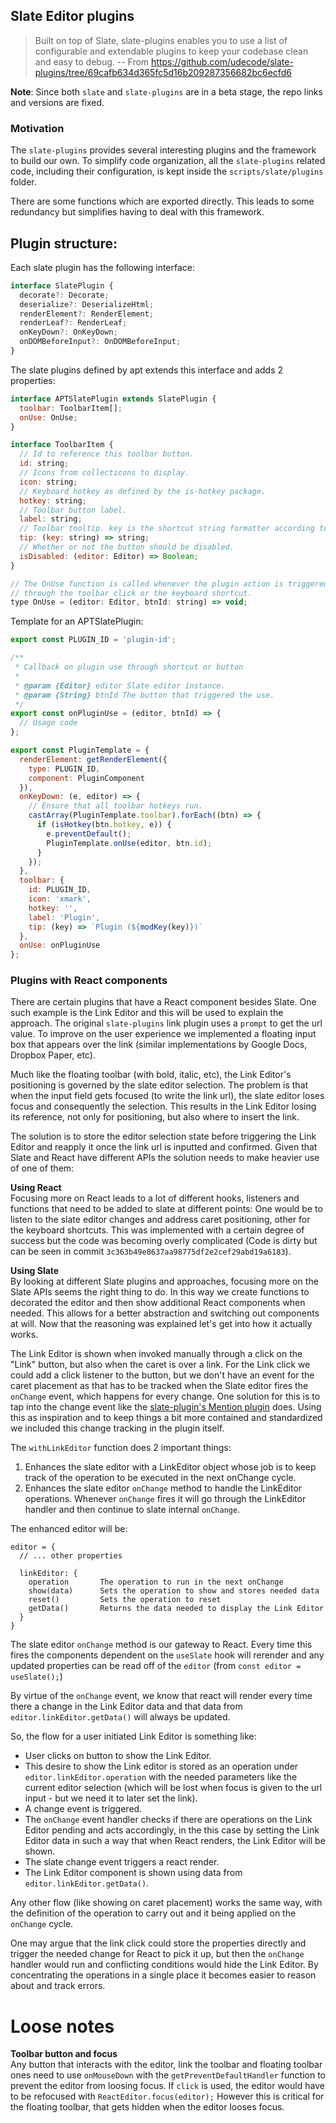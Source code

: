 ## Slate Editor plugins

> Built on top of Slate, slate-plugins enables you to use a list of configurable and extendable plugins to keep your codebase clean and easy to debug.
> -- From https://github.com/udecode/slate-plugins/tree/69cafb634d365fc5d16b209287356682bc6ecfd6

**Note**: Since both `slate` and `slate-plugins` are in a beta stage, the repo links and versions are fixed.

### Motivation

The `slate-plugins` provides several interesting plugins and the framework to build our own.
To simplify code organization, all the `slate-plugins` related code, including their configuration, is kept inside the `scripts/slate/plugins` folder.

There are some functions which are exported directly. This leads to some redundancy but simplifies having to deal with this framework.

## Plugin structure:
Each slate plugin has the following interface:
```js
interface SlatePlugin {
  decorate?: Decorate;
  deserialize?: DeserializeHtml;
  renderElement?: RenderElement;
  renderLeaf?: RenderLeaf;
  onKeyDown?: OnKeyDown;
  onDOMBeforeInput?: OnDOMBeforeInput;
}
```

The slate plugins defined by apt extends this interface and adds 2 properties:
```js
interface APTSlatePlugin extends SlatePlugin {
  toolbar: ToolbarItem[];
  onUse: OnUse;
}

interface ToolbarItem {
  // Id to reference this toolbar button.
  id: string;
  // Icons from collecticons to display.
  icon: string;
  // Keyboard hotkey as defined by the is-hotkey package.
  hotkey: string;
  // Toolbar button label.
  label: string;
  // Toolbar tooltip. key is the shortcut string formatter according to OS.
  tip: (key: string) => string;
  // Whether or not the button should be disabled.
  isDisabled: (editor: Editor) => Boolean;
}

// The OnUse function is called whenever the plugin action is triggered either
// through the toolbar click or the keyboard shortcut.
type OnUse = (editor: Editor, btnId: string) => void;
```

Template for an APTSlatePlugin:
```js
export const PLUGIN_ID = 'plugin-id';

/**
 * Callback on plugin use through shortcut or button
 *
 * @param {Editor} editor Slate editor instance.
 * @param {String} btnId The button that triggered the use.
 */
export const onPluginUse = (editor, btnId) => {
  // Usage code
};

export const PluginTemplate = {
  renderElement: getRenderElement({
    type: PLUGIN_ID,
    component: PluginComponent
  }),
  onKeyDown: (e, editor) => {
    // Ensure that all toolbar hotkeys run.
    castArray(PluginTemplate.toolbar).forEach((btn) => {
      if (isHotkey(btn.hotkey, e)) {
        e.preventDefault();
        PluginTemplate.onUse(editor, btn.id);
      }
    });
  },
  toolbar: {
    id: PLUGIN_ID,
    icon: 'xmark',
    hotkey: '',
    label: 'Plugin',
    tip: (key) => `Plugin (${modKey(key)})`
  },
  onUse: onPluginUse
};
```

### Plugins with React components
There are certain plugins that have a React component besides Slate. One such example is the Link Editor and this will be used to explain the approach.
The original `slate-plugins` link plugin uses a `prompt` to get the url value. To improve on the user experience we implemented a floating input box that appears over the link (similar implementations by Google Docs, Dropbox Paper, etc).

Much like the floating toolbar (with bold, italic, etc), the Link Editor's positioning is governed by the slate editor selection. The problem is that when the input field gets focused (to write the link url), the slate editor loses focus and consequently the selection. This results in the Link Editor losing its reference, not only for positioning, but also where to insert the link.

The solution is to store the editor selection state before triggering the Link Editor and reapply it once the link url is inputted and confirmed. Given that Slate and React have different APIs the solution needs to make heavier use of one of them:

**Using React**  
Focusing more on React leads to a lot of different hooks, listeners and functions that need to be added to slate at different points: One would be to listen to the slate editor changes and address caret positioning, other for the keyboard shortcuts. This was implemented with a certain degree of success but the code was becoming overly complicated (Code is dirty but can be seen in commit `3c363b49e8637aa98775df2e2cef29abd19a6183`).

**Using Slate**  
By looking at different Slate plugins and approaches, focusing more on the Slate APIs seems the right thing to do. In this way we create functions to decorated the editor and then show additional React components when needed. This allows for a better abstraction and switching out components at will.
Now that the reasoning was explained let's get into how it actually works.

The Link Editor is shown when invoked manually through a click on the "Link" button, but also when the caret is over a link. For the Link click we could add a click listener to the button, but we don't have an event for the caret placement as that has to be tracked when the Slate editor fires the `onChange` event, which happens for every change. One solution for this is to tap into the change event like the [slate-plugin's Mention plugin](https://github.com/udecode/slate-plugins/blob/7ec852ab6fc889b282c3460d3ed459e61bfb634d/stories/elements/mention.stories.tsx#L72-L75) does. Using this as inspiration and to keep things a bit more contained and standardized we included this change tracking in the plugin itself.

The `withLinkEditor` function does 2 important things:
1) Enhances the slate editor with a LinkEditor object whose job is to keep track of the operation to be executed in the next onChange cycle.
2) Enhances the slate editor `onChange` method to handle the LinkEditor operations. Whenever `onChange` fires it will go through the LinkEditor handler and then continue to slate internal `onChange`.

The enhanced editor will be:
```
editor = {
  // ... other properties

  linkEditor: {
    operation       The operation to run in the next onChange
    show(data)      Sets the operation to show and stores needed data
    reset()         Sets the operation to reset
    getData()       Returns the data needed to display the Link Editor
  }
}
```

The slate editor `onChange` method is our gateway to React. Every time this fires the components dependent on the `useSlate` hook will rerender and any updated properties can be read off of the `editor` (from  `const editor = useSlate();`)

By virtue of the `onChange` event, we know that react will render every time there a change in the Link Editor data and that data from `editor.linkEditor.getData()` will always be updated.

So, the flow for a user initiated Link Editor is something like:
- User clicks on button to show the Link Editor.
- This desire to show the Link editor is stored as an operation under `editor.linkEditor.operation` with the needed parameters like the current editor selection (which will be lost when focus is given to the url input - but we need it to later set the link).
- A change event is triggered.
- The `onChange` event handler checks if there are operations on the Link Editor pending and acts accordingly, in the this case by setting the Link Editor data in such a way that when React renders, the Link Editor will be shown.
- The slate change event triggers a react render.
- The Link Editor component is shown using data from `editor.linkEditor.getData()`.

Any other flow (like showing on caret placement) works the same way, with the definition of the operation to carry out and it being applied on the `onChange` cycle.

One may argue that the link click could store the properties directly and trigger the needed change for React to pick it up, but then the `onChange` handler would run and conflicting conditions would hide the Link Editor. By concentrating the operations in a single place it becomes easier to reason about and track errors.

# Loose notes

**Toolbar button and focus**  
Any button that interacts with the editor, link the toolbar and floating toolbar ones need to use `onMouseDown` with the `getPreventDefaultHandler` function to prevent the editor from loosing focus. If `click` is used, the editor would have to be refocused with `ReactEditor.focus(editor);` However this is critical for the floating toolbar, that gets hidden when the editor looses focus.